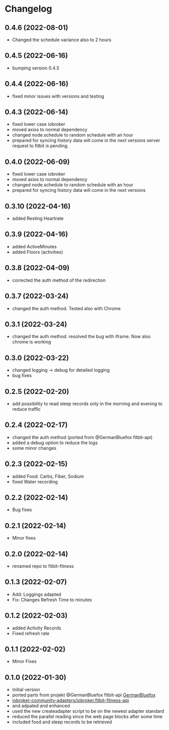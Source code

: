# Changelog
<!--
    ## **WORK IN PROGRESS**
-->
## 0.4.6 (2022-08-01)
- Changed the schedule variance also to 2 hours

## 0.4.5 (2022-06-16)
 - bumping version 0.4.5

## 0.4.4 (2022-06-16)
- fixed minor issues with versions and testing

## 0.4.3 (2022-06-14)
- fixed lower case iobroker
- moved axios to normal dependency
- changed node.schedule to random schedule with an hour
- prepared for syncing history data will come in the next versions server request to fitbit is pending.

## 0.4.0 (2022-06-09)
- fixed lower case iobroker
- moved axios to normal dependency
- changed node.schedule to random schedule with an hour
- prepared for syncing history data will come in the next versions

## 0.3.10 (2022-04-16)
- added Resting Heartrate

## 0.3.9 (2022-04-16)
- added ActiveMinutes
- added Floors (activities)

## 0.3.8 (2022-04-09)
- corrected the auth method of the redirection

## 0.3.7 (2022-03-24)
- changed the auth method. Tested also with Chrome

## 0.3.1 (2022-03-24)
- changed the auth method. resolved the bug with iframe. Now also chrome is working

## 0.3.0 (2022-03-22)
- changed logging -> debug for detailed logging
- bug fixes

## 0.2.5 (2022-02-20)
- add possibility to read sleep records only in the morning and evening to reduce traffic

## 0.2.4 (2022-02-17)
- changed the auth method (ported from @GermanBluefox fitbit-api)
- added a debug option to reduce the logs
- some minor changes

## 0.2.3 (2022-02-15)
- added Food: Carbs, Fiber, Sodium
- fixed Water recording

## 0.2.2 (2022-02-14)
- Bug fixes

## 0.2.1 (2022-02-14)
- Minor fixes

## 0.2.0 (2022-02-14)
- renamed repo to fitbit-fitness

## 0.1.3 (2022-02-07)
- Add: Loggings adapted
- Fix: Changes Refresh Time to minutes

## 0.1.2 (2022-02-03)
- added Activity Records
- Fixed refresh rate

## 0.1.1 (2022-02-02)
- Minor Fixes

## 0.1.0 (2022-01-30)
- Initial version
- ported parts from projekt @GermanBluefox fitbit-api [GermanBluefox](https://github.com/GermanBluefox)
- [ iobroker-community-adapters/iobroker.fitbit-fitness-api ](https://github.com/iobroker-community-adapters/iobroker.fitbit-fitness-api)
- and adpated and enhanced
- used the new createadapter script to be on the newest adapter standard
- reduced the parallel reading since the web page blocks after some time
- included food and sleep records to be retrieved